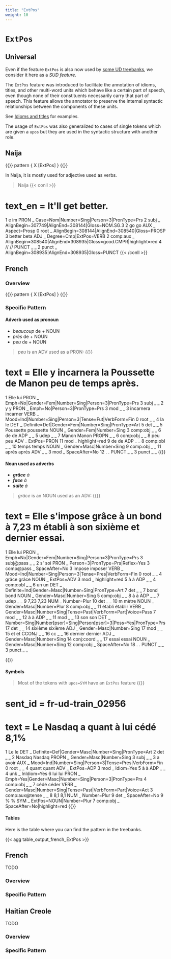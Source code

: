 ```yaml
---
title: "ExtPos"
weight: 10
---
```


# `ExtPos`

## Universal

Even if the feature `ExtPos` is also now used by [some UD treebanks](https://tables.grew.fr/?data=ud_feats/FEATS&cols=ExtPos), we consider it here as a *SUD feature*.




The `ExtPos` feature was introduced to facilitate the annotation of idioms, titles, and other multi-word units which behave like a certain part of speech, even though none of their constituents necessarily carry that part of speech. This feature allows the annotator to preserve the internal syntactic relationships between the components of these units.

See [Idioms and titles](../Misc/Idioms_Titles.md) for examples.

The usage of `ExtPos` was also generalized to cases of single tokens which are given a `upos` but they are used in the syntactic structure with another role.

## Naija

{{<grew key1="X.upos" key2="X.ExtPos" corpus="SUD_Naija-NSC@latest" >}}
pattern { X [ExtPos] }
{{</grew>}}

In Naija, it is mostly used for adjective used as verbs.

> Naija
{{< conll >}}
# text_en = It'll get better.
1	e	im	PRON	_	Case=Nom|Number=Sing|Person=3|PronType=Prs	2	subj	_	AlignBegin=307749|AlignEnd=308144|Gloss=NOM.SG.3
2	go	go	AUX	_	Aspect=Prosp	0	root	_	AlignBegin=308144|AlignEnd=308540|Gloss=PROSP
3	better	beta	ADJ	_	Degree=Cmp|ExtPos=VERB	2	comp:aux	_	AlignBegin=308540|AlignEnd=308935|Gloss=good.CMPR|highlight=red
4	//	//	PUNCT	_	_	2	punct	_	AlignBegin=308935|AlignEnd=308935|Gloss=PUNCT
{{< /conll >}}


## French 

### Overview

{{<grew key1="X.upos" key2="X.ExtPos" corpus="SUD_French-GSD@latest" >}}
pattern { X [ExtPos] }
{{</grew>}}
 
### Specific Pattern

#### Adverb used as pronoun 

- *beaucoup* de + NOUN
- *près* de + NOUN
- *peu* de + NOUN

> *peu* is an ADV used as a PRON:
{{<conll>}}
# text = Elle y incarnera la Poussette de Manon peu de temps après.
1	Elle	lui	PRON	_	Emph=No|Gender=Fem|Number=Sing|Person=3|PronType=Prs	3	subj	_	_
2	y	y	PRON	_	Emph=No|Person=3|PronType=Prs	3	mod	_	_
3	incarnera	incarner	VERB	_	Mood=Ind|Number=Sing|Person=3|Tense=Fut|VerbForm=Fin	0	root	_	_
4	la	le	DET	_	Definite=Def|Gender=Fem|Number=Sing|PronType=Art	5	det	_	_
5	Poussette	poussette	NOUN	_	Gender=Fem|Number=Sing	3	comp:obj	_	_
6	de	de	ADP	_	_	5	udep	_	_
7	Manon	Manon	PROPN	_	_	6	comp:obj	_	_
8	peu	peu	ADV	_	ExtPos=PRON	11	mod	_	highlight=red
9	de	de	ADP	_	_	8	comp:obl	_	_
10	temps	temps	NOUN	_	Gender=Masc|Number=Sing	9	comp:obj	_	_
11	après	après	ADV	_	_	3	mod	_	SpaceAfter=No
12	.	.	PUNCT	_	_	3	punct	_	_
{{</conll>}}

#### Noun used as adverbs 

- _**grâce** à_
- _**face** à_
- _**suite** à_

> *grâce* is an NOUN used as an ADV:
{{<conll>}}
# text = Elle s'impose grâce à un bond à 7,23 m établi à son sixième et dernier essai.
1	Elle	lui	PRON	_	Emph=No|Gender=Fem|Number=Sing|Person=3|PronType=Prs	3	subj@pass	_	_
2	s'	soi	PRON	_	Person=3|PronType=Prs|Reflex=Yes	3	comp@pass	_	SpaceAfter=No
3	impose	imposer	VERB	_	Mood=Ind|Number=Sing|Person=3|Tense=Pres|VerbForm=Fin	0	root	_	_
4	grâce	grâce	NOUN	_	ExtPos=ADV	3	mod	_	highlight=red
5	à	à	ADP	_	_	4	comp:obl	_	_
6	un	un	DET	_	Definite=Ind|Gender=Masc|Number=Sing|PronType=Art	7	det	_	_
7	bond	bond	NOUN	_	Gender=Masc|Number=Sing	5	comp:obj	_	_
8	à	à	ADP	_	_	7	udep	_	_
9	7,23	7,23	NUM	_	Number=Plur	10	det	_	_
10	m	mètre	NOUN	_	Gender=Masc|Number=Plur	8	comp:obj	_	_
11	établi	établir	VERB	_	Gender=Masc|Number=Sing|Tense=Past|VerbForm=Part|Voice=Pass	7	mod	_	_
12	à	à	ADP	_	_	11	mod	_	_
13	son	son	DET	_	Number=Sing|Number[psor]=Sing|Person[psor]=3|Poss=Yes|PronType=Prs	17	det	_	_
14	sixième	sixième	ADJ	_	Gender=Masc|Number=Sing	17	mod	_	_
15	et	et	CCONJ	_	_	16	cc	_	_
16	dernier	dernier	ADJ	_	Gender=Masc|Number=Sing	14	conj:coord	_	_
17	essai	essai	NOUN	_	Gender=Masc|Number=Sing	12	comp:obj	_	SpaceAfter=No
18	.	.	PUNCT	_	_	3	punct	_	_

{{</conll>}}

#### Symbols 

> Most of the tokens with `upos=SYM` have an `ExtPos` feature
{{<conll>}}
# sent_id = fr-ud-train_02956
# text = Le Nasdaq a quant à lui cédé 8,1%
1	Le	le	DET	_	Definite=Def|Gender=Masc|Number=Sing|PronType=Art	2	det	_	_
2	Nasdaq	Nasdaq	PROPN	_	Gender=Masc|Number=Sing	3	subj	_	_
3	a	avoir	AUX	_	Mood=Ind|Number=Sing|Person=3|Tense=Pres|VerbForm=Fin	0	root	_	_
4	quant	quant	ADV	_	ExtPos=ADP	3	mod	_	Idiom=Yes
5	à	à	ADP	_	_	4	unk	_	InIdiom=Yes
6	lui	lui	PRON	_	Emph=Yes|Gender=Masc|Number=Sing|Person=3|PronType=Prs	4	comp:obj	_	_
7	cédé	céder	VERB	_	Gender=Masc|Number=Sing|Tense=Past|VerbForm=Part|Voice=Act	3	comp:aux@tense	_	_
8	8,1	8,1	NUM	_	Number=Plur	9	det	_	SpaceAfter=No
9	%	%	SYM	_	ExtPos=NOUN|Number=Plur	7	comp:obj	_	SpaceAfter=No|highlight=red
{{</conll>}}

#### Tables

 Here is the table where you can find the pattern in the treebanks.

{{< agg table_output_french_ExtPos >}}






## French

TODO
### Overview

### Specific Pattern




## Haitian Creole

TODO
### Overview

### Specific Pattern


